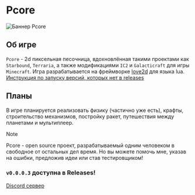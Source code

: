 # Pcore
![Баннер Pcore](https://weks.dev/i/pcore1.png)
## Об игре
`Pcore` - 2d пиксельная песочница, вдохновлённая такими проектами как `Starbound`, `Terraria`, а  также модификациями `IC2` и `Galacticraft` для игры `Minecraft`.
Игра разрабатывается на фреймворке [love2d](https://github.com/love2d/love) для языка lua. 
[Инструкция по запуску версий, которых нет в releases](https://love2d.org/wiki/Getting_Started)
## Планы
В игре планируется реализовать физику (частично уже есть), крафты, строительство механизмов, постройку ракет, путешествия между планетами и мультиплеер.
> [!NOTE]
> Pcore - open source проект, разрабатываемый одним человеком в свободное от остальных дел время. Но вы можете помочь мне, указав на ошибки, предложив идеи или став тестировщиком!
### `v0.0.0.3` доступна в Releases!

[Discord сервер](https://discord.gg/N3rMdWY3NU)
